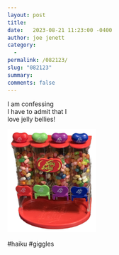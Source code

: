 ```yaml
---
layout: post
title:  
date:   2023-08-21 11:23:00 -0400
author: joe jenett
category:
  -  
permalink: /082123/
slug: "082123"
summary: 
comments: false
---
```

<p>
I am confessing<br>
I have to admit that I<br>
love jelly bellies!
</p>
<p>
<img src="/images/jellybelly.png" alt="" width="200">
</p>
#haiku #giggles

<a style="display:none;" href="https://brid.gy/publish/mastodon"><small>(cross-posted to mastodon)</small></a>